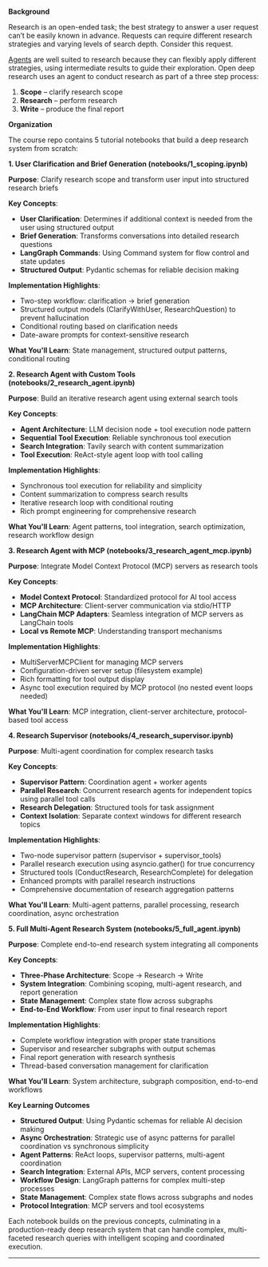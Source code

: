 

**Background**

Research is an open-ended task; the best strategy to answer a user request can’t be easily known in advance. Requests can require different research strategies and varying levels of search depth. Consider this request.

[Agents](https://langchain-ai.github.io/langgraph/tutorials/workflows/#agent) are well suited to research because they can flexibly apply different strategies, using intermediate results to guide their exploration. Open deep research uses an agent to conduct research as part of a three step process:

1. **Scope** – clarify research scope
2. **Research** – perform research
3. **Write** – produce the final report

**Organization**

The course repo contains 5 tutorial notebooks that build a deep research system from scratch:

**1. User Clarification and Brief Generation (notebooks/1_scoping.ipynb)**

**Purpose**: Clarify research scope and transform user input into structured research briefs

**Key Concepts**:

- **User Clarification**: Determines if additional context is needed from the user using structured output
- **Brief Generation**: Transforms conversations into detailed research questions
- **LangGraph Commands**: Using Command system for flow control and state updates
- **Structured Output**: Pydantic schemas for reliable decision making

**Implementation Highlights**:

- Two-step workflow: clarification → brief generation
- Structured output models (ClarifyWithUser, ResearchQuestion) to prevent hallucination
- Conditional routing based on clarification needs
- Date-aware prompts for context-sensitive research

**What You'll Learn**: State management, structured output patterns, conditional routing

**2. Research Agent with Custom Tools (notebooks/2_research_agent.ipynb)**

**Purpose**: Build an iterative research agent using external search tools

**Key Concepts**:

- **Agent Architecture**: LLM decision node + tool execution node pattern
- **Sequential Tool Execution**: Reliable synchronous tool execution
- **Search Integration**: Tavily search with content summarization
- **Tool Execution**: ReAct-style agent loop with tool calling

**Implementation Highlights**:

- Synchronous tool execution for reliability and simplicity
- Content summarization to compress search results
- Iterative research loop with conditional routing
- Rich prompt engineering for comprehensive research

**What You'll Learn**: Agent patterns, tool integration, search optimization, research workflow design

**3. Research Agent with MCP (notebooks/3_research_agent_mcp.ipynb)**

**Purpose**: Integrate Model Context Protocol (MCP) servers as research tools

**Key Concepts**:

- **Model Context Protocol**: Standardized protocol for AI tool access
- **MCP Architecture**: Client-server communication via stdio/HTTP
- **LangChain MCP Adapters**: Seamless integration of MCP servers as LangChain tools
- **Local vs Remote MCP**: Understanding transport mechanisms

**Implementation Highlights**:

- MultiServerMCPClient for managing MCP servers
- Configuration-driven server setup (filesystem example)
- Rich formatting for tool output display
- Async tool execution required by MCP protocol (no nested event loops needed)

**What You'll Learn**: MCP integration, client-server architecture, protocol-based tool access

**4. Research Supervisor (notebooks/4_research_supervisor.ipynb)**

**Purpose**: Multi-agent coordination for complex research tasks

**Key Concepts**:

- **Supervisor Pattern**: Coordination agent + worker agents
- **Parallel Research**: Concurrent research agents for independent topics using parallel tool calls
- **Research Delegation**: Structured tools for task assignment
- **Context Isolation**: Separate context windows for different research topics

**Implementation Highlights**:

- Two-node supervisor pattern (supervisor + supervisor_tools)
- Parallel research execution using asyncio.gather() for true concurrency
- Structured tools (ConductResearch, ResearchComplete) for delegation
- Enhanced prompts with parallel research instructions
- Comprehensive documentation of research aggregation patterns

**What You'll Learn**: Multi-agent patterns, parallel processing, research coordination, async orchestration

**5. Full Multi-Agent Research System (notebooks/5_full_agent.ipynb)**

**Purpose**: Complete end-to-end research system integrating all components

**Key Concepts**:

- **Three-Phase Architecture**: Scope → Research → Write
- **System Integration**: Combining scoping, multi-agent research, and report generation
- **State Management**: Complex state flow across subgraphs
- **End-to-End Workflow**: From user input to final research report

**Implementation Highlights**:

- Complete workflow integration with proper state transitions
- Supervisor and researcher subgraphs with output schemas
- Final report generation with research synthesis
- Thread-based conversation management for clarification

**What You'll Learn**: System architecture, subgraph composition, end-to-end workflows

  

**Key Learning Outcomes**

- **Structured Output**: Using Pydantic schemas for reliable AI decision making
- **Async Orchestration**: Strategic use of async patterns for parallel coordination vs synchronous simplicity
- **Agent Patterns**: ReAct loops, supervisor patterns, multi-agent coordination
- **Search Integration**: External APIs, MCP servers, content processing
- **Workflow Design**: LangGraph patterns for complex multi-step processes
- **State Management**: Complex state flows across subgraphs and nodes
- **Protocol Integration**: MCP servers and tool ecosystems

Each notebook builds on the previous concepts, culminating in a production-ready deep research system that can handle complex, multi-faceted research queries with intelligent scoping and coordinated execution.

------
